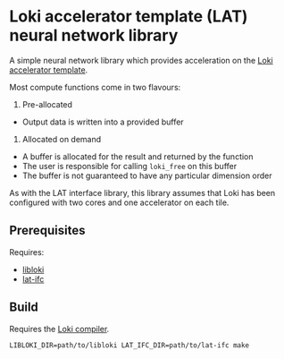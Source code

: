 # Loki accelerator template (LAT) neural network library

A simple neural network library which provides acceleration on the [Loki accelerator template](https://github.com/ucam-comparch-loki/lat-ifc).

Most compute functions come in two flavours:
1. Pre-allocated
 * Output data is written into a provided buffer
1. Allocated on demand
 * A buffer is allocated for the result and returned by the function
 * The user is responsible for calling `loki_free` on this buffer
 * The buffer is not guaranteed to have any particular dimension order

As with the LAT interface library, this library assumes that Loki has been configured with two cores and one accelerator on each tile.

## Prerequisites

Requires:
* [libloki](https://github.com/ucam-comparch-loki/libloki)
* [lat-ifc](https://github.com/ucam-comparch-loki/lat-ifc)

## Build

Requires the [Loki compiler](no_link_yet).

```
LIBLOKI_DIR=path/to/libloki LAT_IFC_DIR=path/to/lat-ifc make
```

